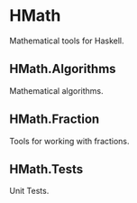 # HMath

Mathematical tools for Haskell.

## HMath.Algorithms

Mathematical algorithms.

## HMath.Fraction

Tools for working with fractions.

## HMath.Tests

Unit Tests.
